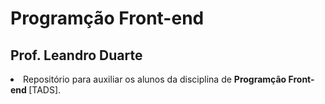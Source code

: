 <h1>Programção Front-end</h1>
<h2>Prof. Leandro Duarte </h2>
<li>Repositório para auxiliar os alunos da disciplina de <strong>Programção Front-end </strong>[TADS].</li>
